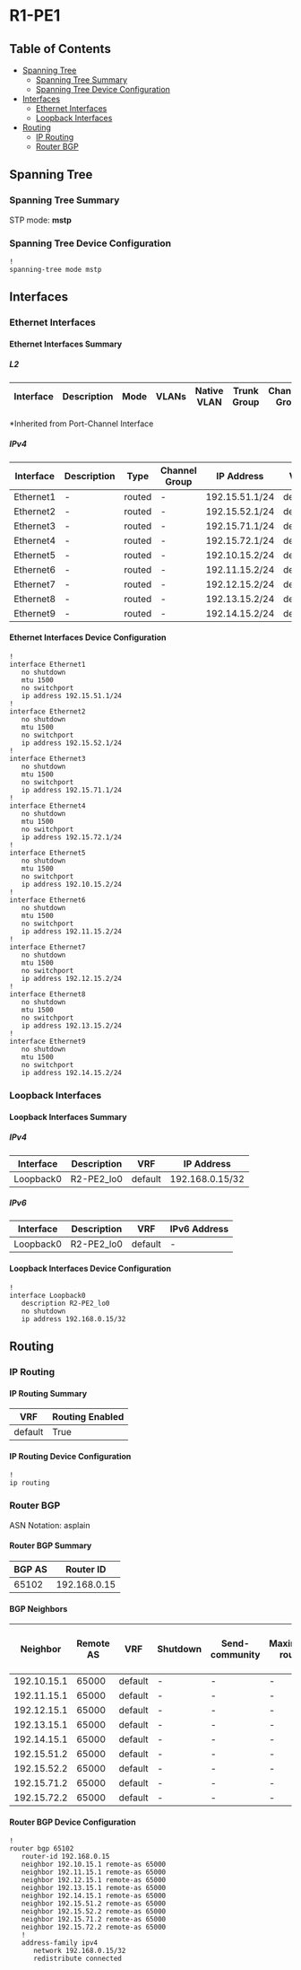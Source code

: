 # R1-PE1

## Table of Contents

- [Spanning Tree](#spanning-tree)
  - [Spanning Tree Summary](#spanning-tree-summary)
  - [Spanning Tree Device Configuration](#spanning-tree-device-configuration)
- [Interfaces](#interfaces)
  - [Ethernet Interfaces](#ethernet-interfaces)
  - [Loopback Interfaces](#loopback-interfaces)
- [Routing](#routing)
  - [IP Routing](#ip-routing)
  - [Router BGP](#router-bgp)

## Spanning Tree

### Spanning Tree Summary

STP mode: **mstp**

### Spanning Tree Device Configuration

```eos
!
spanning-tree mode mstp
```

## Interfaces

### Ethernet Interfaces

#### Ethernet Interfaces Summary

##### L2

| Interface | Description | Mode | VLANs | Native VLAN | Trunk Group | Channel-Group |
| --------- | ----------- | ---- | ----- | ----------- | ----------- | ------------- |

*Inherited from Port-Channel Interface

##### IPv4

| Interface | Description | Type | Channel Group | IP Address | VRF |  MTU | Shutdown | ACL In | ACL Out |
| --------- | ----------- | -----| ------------- | ---------- | ----| ---- | -------- | ------ | ------- |
| Ethernet1 | - | routed | - | 192.15.51.1/24 | default | 1500 | False | - | - |
| Ethernet2 | - | routed | - | 192.15.52.1/24 | default | 1500 | False | - | - |
| Ethernet3 | - | routed | - | 192.15.71.1/24 | default | 1500 | False | - | - |
| Ethernet4 | - | routed | - | 192.15.72.1/24 | default | 1500 | False | - | - |
| Ethernet5 | - | routed | - | 192.10.15.2/24 | default | 1500 | False | - | - |
| Ethernet6 | - | routed | - | 192.11.15.2/24 | default | 1500 | False | - | - |
| Ethernet7 | - | routed | - | 192.12.15.2/24 | default | 1500 | False | - | - |
| Ethernet8 | - | routed | - | 192.13.15.2/24 | default | 1500 | False | - | - |
| Ethernet9 | - | routed | - | 192.14.15.2/24 | default | 1500 | False | - | - |

#### Ethernet Interfaces Device Configuration

```eos
!
interface Ethernet1
   no shutdown
   mtu 1500
   no switchport
   ip address 192.15.51.1/24
!
interface Ethernet2
   no shutdown
   mtu 1500
   no switchport
   ip address 192.15.52.1/24
!
interface Ethernet3
   no shutdown
   mtu 1500
   no switchport
   ip address 192.15.71.1/24
!
interface Ethernet4
   no shutdown
   mtu 1500
   no switchport
   ip address 192.15.72.1/24
!
interface Ethernet5
   no shutdown
   mtu 1500
   no switchport
   ip address 192.10.15.2/24
!
interface Ethernet6
   no shutdown
   mtu 1500
   no switchport
   ip address 192.11.15.2/24
!
interface Ethernet7
   no shutdown
   mtu 1500
   no switchport
   ip address 192.12.15.2/24
!
interface Ethernet8
   no shutdown
   mtu 1500
   no switchport
   ip address 192.13.15.2/24
!
interface Ethernet9
   no shutdown
   mtu 1500
   no switchport
   ip address 192.14.15.2/24
```

### Loopback Interfaces

#### Loopback Interfaces Summary

##### IPv4

| Interface | Description | VRF | IP Address |
| --------- | ----------- | --- | ---------- |
| Loopback0 | R2-PE2_lo0 | default | 192.168.0.15/32 |

##### IPv6

| Interface | Description | VRF | IPv6 Address |
| --------- | ----------- | --- | ------------ |
| Loopback0 | R2-PE2_lo0 | default | - |

#### Loopback Interfaces Device Configuration

```eos
!
interface Loopback0
   description R2-PE2_lo0
   no shutdown
   ip address 192.168.0.15/32
```

## Routing

### IP Routing

#### IP Routing Summary

| VRF | Routing Enabled |
| --- | --------------- |
| default | True |

#### IP Routing Device Configuration

```eos
!
ip routing
```

### Router BGP

ASN Notation: asplain

#### Router BGP Summary

| BGP AS | Router ID |
| ------ | --------- |
| 65102 | 192.168.0.15 |

#### BGP Neighbors

| Neighbor | Remote AS | VRF | Shutdown | Send-community | Maximum-routes | Allowas-in | BFD | RIB Pre-Policy Retain | Route-Reflector Client | Passive | TTL Max Hops |
| -------- | --------- | --- | -------- | -------------- | -------------- | ---------- | --- | --------------------- | ---------------------- | ------- | ------------ |
| 192.10.15.1 | 65000 | default | - | - | - | - | - | - | - | - | - |
| 192.11.15.1 | 65000 | default | - | - | - | - | - | - | - | - | - |
| 192.12.15.1 | 65000 | default | - | - | - | - | - | - | - | - | - |
| 192.13.15.1 | 65000 | default | - | - | - | - | - | - | - | - | - |
| 192.14.15.1 | 65000 | default | - | - | - | - | - | - | - | - | - |
| 192.15.51.2 | 65000 | default | - | - | - | - | - | - | - | - | - |
| 192.15.52.2 | 65000 | default | - | - | - | - | - | - | - | - | - |
| 192.15.71.2 | 65000 | default | - | - | - | - | - | - | - | - | - |
| 192.15.72.2 | 65000 | default | - | - | - | - | - | - | - | - | - |

#### Router BGP Device Configuration

```eos
!
router bgp 65102
   router-id 192.168.0.15
   neighbor 192.10.15.1 remote-as 65000
   neighbor 192.11.15.1 remote-as 65000
   neighbor 192.12.15.1 remote-as 65000
   neighbor 192.13.15.1 remote-as 65000
   neighbor 192.14.15.1 remote-as 65000
   neighbor 192.15.51.2 remote-as 65000
   neighbor 192.15.52.2 remote-as 65000
   neighbor 192.15.71.2 remote-as 65000
   neighbor 192.15.72.2 remote-as 65000
   !
   address-family ipv4
      network 192.168.0.15/32
      redistribute connected
```
